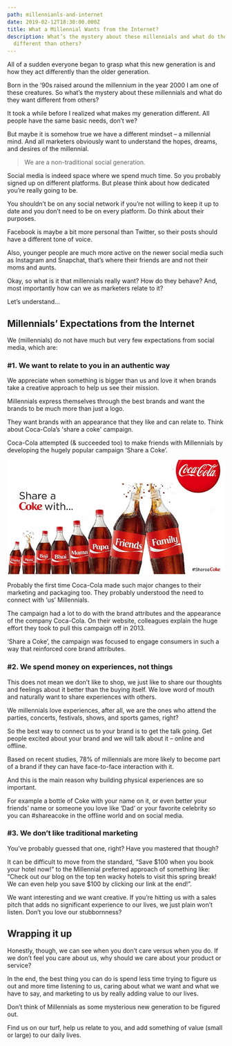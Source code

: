 ```yaml
---
path: millennianls-and-internet
date: 2019-02-12T18:30:00.000Z
title: What a Millennial Wants from the Internet?
description: What’s the mystery about these millennials and what do they want
  different than others?
---
```

All of a sudden everyone began to grasp what this new generation is and how they act differently than the older generation.

Born in the ‘90s raised around the millennium in the year 2000 I am one of these creatures. So what’s the mystery about these millennials and what do they want different from others?

It took a while before I realized what makes my generation different. All people have the same basic needs, don’t we?

But maybe it is somehow true we have a different mindset – a millennial mind. And all marketers obviously want to understand the hopes, dreams, and desires of the millennial.

> We are a non-traditional social generation.

Social media is indeed space where we spend much time. So you probably signed up on different platforms. But please think about how dedicated you’re really going to be.

You shouldn’t be on any social network if you’re not willing to keep it up to date and you don’t need to be on every platform. Do think about their purposes.

Facebook is maybe a bit more personal than Twitter, so their posts should have a different tone of voice.

Also, younger people are much more active on the newer social media such as Instagram and Snapchat, that’s where their friends are and not their moms and aunts.

Okay, so what is it that millennials really want? How do they behave? And, most importantly how can we as marketers relate to it?

Let’s understand...

## Millennials’ Expectations from the Internet

We (millennials) do not have much but very few expectations from social media, which are:

### \#1. We want to relate to you in an authentic way

We appreciate when something is bigger than us and love it when brands take a creative approach to help us see their mission.

Millennials express themselves through the best brands and want the brands to be much more than just a logo.

They want brands with an appearance that they like and can relate to. Think about Coca-Cola’s 'share a coke' campaign.

Coca-Cola attempted (& succeeded too) to make friends with Millennials by developing the hugely popular campaign ‘Share a Coke’.

![Coca Cola's Share a Coke Campaign](../assets/shareacoke.jpg)

Probably the first time Coca-Cola made such major changes to their marketing and packaging too. They probably understood the need to connect with ‘us’ Millennials.

The campaign had a lot to do with the brand attributes and the appearance of the company Coca-Cola. On their website, colleagues explain the huge effort they took to pull this campaign off in 2013.

‘Share a Coke’, the campaign was focused to engage consumers in such a way that reinforced core brand attributes.

### \#2. We spend money on experiences, not things

This does not mean we don’t like to shop, we just like to share our thoughts and feelings about it better than the buying itself. We love word of mouth and naturally want to share experiences with others.

We millennials love experiences, after all, we are the ones who attend the parties, concerts, festivals, shows, and sports games, right?

So the best way to connect us to your brand is to get the talk going. Get people excited about your brand and we will talk about it – online and offline.

Based on recent studies, 78% of millennials are more likely to become part of a brand if they can have face-to-face interaction with it.

And this is the main reason why building physical experiences are so important.

For example a bottle of Coke with your name on it, or even better your friends’ name or someone you love like ‘Dad’ or your favorite celebrity so you can #shareacoke in the offline world and on social media.

### \#3. We don’t like traditional marketing

You’ve probably guessed that one, right? Have you mastered that though?

It can be difficult to move from the standard, “Save $100 when you book your hotel now!” to the Millennial preferred approach of something like: “Check out our blog on the top ten wacky hotels to visit this spring break! We can even help you save $100 by clicking our link at the end!”.

We want interesting and we want creative. If you’re hitting us with a sales pitch that adds no significant experience to our lives, we just plain won’t listen. Don’t you love our stubbornness?

## Wrapping it up

Honestly, though, we can see when you don’t care versus when you do. If we don’t feel you care about us, why should we care about your product or service?

In the end, the best thing you can do is spend less time trying to figure us out and more time listening to us, caring about what we want and what we have to say, and marketing to us by really adding value to our lives.

Don’t think of Millennials as some mysterious new generation to be figured out.

Find us on our turf, help us relate to you, and add something of value (small or large) to our daily lives.